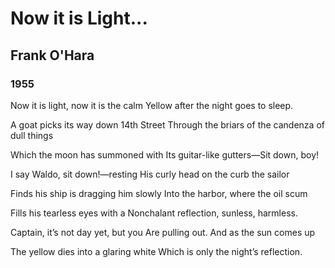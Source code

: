 # Now it is Light...
## Frank O'Hara
### 1955

Now it is light, now it is the calm
Yellow after the night goes to sleep.

A goat picks its way down 14th Street
Through the briars of the candenza of dull things

Which the moon has summoned with
Its guitar-like gutters—Sit down, boy!

I say Waldo, sit down!—resting
His curly head on the curb the sailor

Finds his ship is dragging him slowly
Into the harbor, where the oil scum

Fills his tearless eyes with a
Nonchalant reflection, sunless, harmless.

Captain, it’s not day yet, but you
Are pulling out. And as the sun comes up

The yellow dies into a glaring white
Which is only the night’s reflection.
